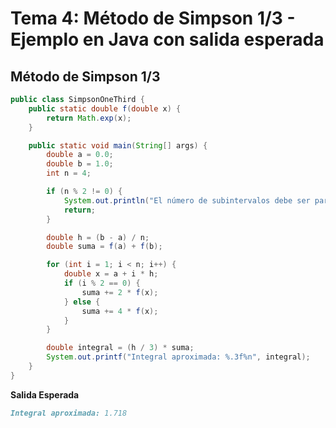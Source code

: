 # Tema 4: Método de Simpson 1/3 - Ejemplo en Java con salida esperada
## Método de Simpson 1/3
```java
public class SimpsonOneThird {
    public static double f(double x) {
        return Math.exp(x);
    }

    public static void main(String[] args) {
        double a = 0.0;
        double b = 1.0;
        int n = 4;

        if (n % 2 != 0) {
            System.out.println("El número de subintervalos debe ser par");
            return;
        }

        double h = (b - a) / n;
        double suma = f(a) + f(b);

        for (int i = 1; i < n; i++) {
            double x = a + i * h;
            if (i % 2 == 0) {
                suma += 2 * f(x);
            } else {
                suma += 4 * f(x);
            }
        }

        double integral = (h / 3) * suma;
        System.out.printf("Integral aproximada: %.3f%n", integral);
    }
}
```
**Salida Esperada**
```markdown
Integral aproximada: 1.718
```
